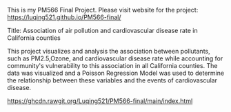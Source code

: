 This is my PM566 Final Project. Please visit website for the project:  https://luqing521.github.io/PM566-final/

Title: Association of air pollution and cardiovascular disease rate in California counties

This project visualizes and analysis the association between pollutants, such as PM2.5,Ozone, and cardiovascular disease rate while accounting for community's vulnerability to this association in all California counties. The data was visualized and a Poisson Regression Model was used to determine the relationship between these variables and the events of cardiovascular disease.

https://ghcdn.rawgit.org/Luqing521/PM566-final/main/index.html
